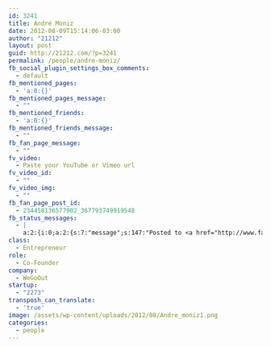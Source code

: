 ```yaml
---
id: 3241
title: André Moniz
date: 2012-08-09T15:14:06-03:00
author: "21212"
layout: post
guid: http://21212.com/?p=3241
permalink: /people/andre-moniz/
fb_social_plugin_settings_box_comments:
  - default
fb_mentioned_pages:
  - 'a:0:{}'
fb_mentioned_pages_message:
  - ""
fb_mentioned_friends:
  - 'a:0:{}'
fb_mentioned_friends_message:
  - ""
fb_fan_page_message:
  - ""
fv_video:
  - Paste your YouTube or Vimeo url
fv_video_id:
  - ""
fv_video_img:
  - ""
fb_fan_page_post_id:
  - 234458136577902_367793749919548
fb_status_messages:
  - |
    a:2:{i:0;a:2:{s:7:"message";s:147:"Posted to <a href="http://www.facebook.com/234458136577902/posts/367793749919548" target="_blank">21212 Digital Accelerator's Facebook Timeline</a>";s:5:"error";s:0:"";}i:1;a:2:{s:7:"message";s:286:"Failed posting to your Facebook Timeline. Error: {"message":"Object at URL 'http://21212.com/people/andre-moniz/' of type 'article' is invalid because it specifies multiple 'og:url' values: http://21212.com/people/andre-moniz/, http://21212.com/people/andre-moniz/.","type":"Exception"}";s:5:"error";s:1:"1";}}
class:
  - Entrepreneur
role:
  - Co-Founder
company:
  - WeGoOut
startup:
  - "2273"
transposh_can_translate:
  - 'true'
image: /assets/wp-content/uploads/2012/08/Andre_moniz1.png
categories:
  - people
---
```

